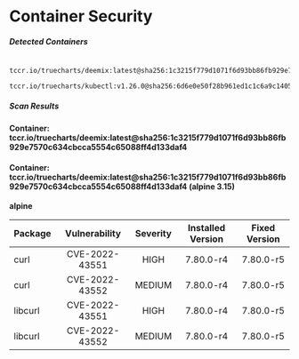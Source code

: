 # Container Security

##### Detected Containers

          tccr.io/truecharts/deemix:latest@sha256:1c3215f779d1071f6d93bb86fb929e7570c634cbcca5554c65088ff4d133daf4
          tccr.io/truecharts/kubectl:v1.26.0@sha256:6d6e0e50f28b961ed1c1c6a9c140553238641591fbdc9ac7c1a348636f78c552

##### Scan Results

**Container: tccr.io/truecharts/deemix:latest@sha256:1c3215f779d1071f6d93bb86fb929e7570c634cbcca5554c65088ff4d133daf4**

#### Container: tccr.io/truecharts/deemix:latest@sha256:1c3215f779d1071f6d93bb86fb929e7570c634cbcca5554c65088ff4d133daf4 (alpine 3.15)
    

**alpine**

      
| Package         |    Vulnerability   |   Severity  |  Installed Version | Fixed Version |
|:----------------|:------------------:|:-----------:|:------------------:|:-------------:|
| curl         |    CVE-2022-43551   |   HIGH  |  7.80.0-r4 | 7.80.0-r5 |
| curl         |    CVE-2022-43552   |   MEDIUM  |  7.80.0-r4 | 7.80.0-r5 |
| libcurl         |    CVE-2022-43551   |   HIGH  |  7.80.0-r4 | 7.80.0-r5 |
| libcurl         |    CVE-2022-43552   |   MEDIUM  |  7.80.0-r4 | 7.80.0-r5 |

